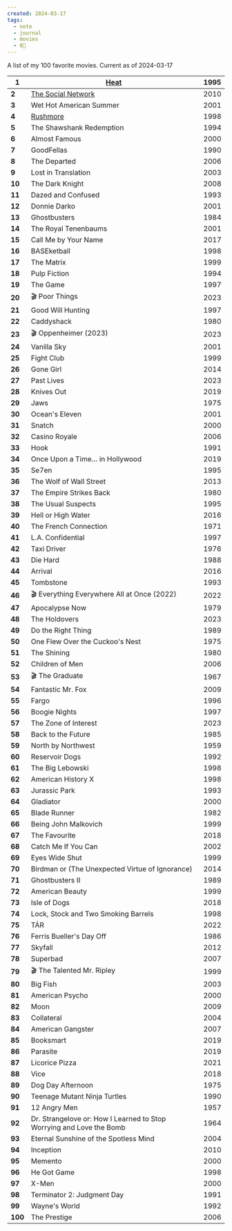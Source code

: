 ```yaml
---
created: 2024-03-17
tags:
  - note
  - journal
  - movies
  - 0🌲
---
```

A list of my 100 favorite movies. Current as of 2024-03-17


| **1**   | [Heat](https://letterboxd.com/film/heat-1995/)                        | 1995 |
| ------- | --------------------------------------------------------------------- | ---- |
| **2**   | [The Social Network](https://letterboxd.com/film/the-social-network/) | 2010 |
| **3**   | Wet Hot American Summer                                               | 2001 |
| **4**   | [Rushmore](https://letterboxd.com/film/the-social-network/)           | 1998 |
| **5**   | The Shawshank Redemption                                              | 1994 |
| **6**   | Almost Famous                                                         | 2000 |
| **7**   | GoodFellas                                                            | 1990 |
| **8**   | The Departed                                                          | 2006 |
| **9**   | Lost in Translation                                                   | 2003 |
| **10**  | The Dark Knight                                                       | 2008 |
| **11**  | Dazed and Confused                                                    | 1993 |
| **12**  | Donnie Darko                                                          | 2001 |
| **13**  | Ghostbusters                                                          | 1984 |
| **14**  | The Royal Tenenbaums                                                  | 2001 |
| **15**  | Call Me by Your Name                                                  | 2017 |
| **16**  | BASEketball                                                           | 1998 |
| **17**  | The Matrix                                                            | 1999 |
| **18**  | Pulp Fiction                                                          | 1994 |
| **19**  | The Game                                                              | 1997 |
| **20**  | 🎬 Poor Things                                                        | 2023 |
| **21**  | Good Will Hunting                                                     | 1997 |
| **22**  | Caddyshack                                                            | 1980 |
| **23**  | 🎬 Oppenheimer (2023)                                                 | 2023 |
| **24**  | Vanilla Sky                                                           | 2001 |
| **25**  | Fight Club                                                            | 1999 |
| **26**  | Gone Girl                                                             | 2014 |
| **27**  | Past Lives                                                            | 2023 |
| **28**  | Knives Out                                                            | 2019 |
| **29**  | Jaws                                                                  | 1975 |
| **30**  | Ocean's Eleven                                                        | 2001 |
| **31**  | Snatch                                                                | 2000 |
| **32**  | Casino Royale                                                         | 2006 |
| **33**  | Hook                                                                  | 1991 |
| **34**  | Once Upon a Time… in Hollywood                                        | 2019 |
| **35**  | Se7en                                                                 | 1995 |
| **36**  | The Wolf of Wall Street                                               | 2013 |
| **37**  | The Empire Strikes Back                                               | 1980 |
| **38**  | The Usual Suspects                                                    | 1995 |
| **39**  | Hell or High Water                                                    | 2016 |
| **40**  | The French Connection                                                 | 1971 |
| **41**  | L.A. Confidential                                                     | 1997 |
| **42**  | Taxi Driver                                                           | 1976 |
| **43**  | Die Hard                                                              | 1988 |
| **44**  | Arrival                                                               | 2016 |
| **45**  | Tombstone                                                             | 1993 |
| **46**  | 🎬 Everything Everywhere All at Once (2022)                           | 2022 |
| **47**  | Apocalypse Now                                                        | 1979 |
| **48**  | The Holdovers                                                         | 2023 |
| **49**  | Do the Right Thing                                                    | 1989 |
| **50**  | One Flew Over the Cuckoo's Nest                                       | 1975 |
| **51**  | The Shining                                                           | 1980 |
| **52**  | Children of Men                                                       | 2006 |
| **53**  | 🎬 The Graduate                                                       | 1967 |
| **54**  | Fantastic Mr. Fox                                                     | 2009 |
| **55**  | Fargo                                                                 | 1996 |
| **56**  | Boogie Nights                                                         | 1997 |
| **57**  | The Zone of Interest                                                  | 2023 |
| **58**  | Back to the Future                                                    | 1985 |
| **59**  | North by Northwest                                                    | 1959 |
| **60**  | Reservoir Dogs                                                        | 1992 |
| **61**  | The Big Lebowski                                                      | 1998 |
| **62**  | American History X                                                    | 1998 |
| **63**  | Jurassic Park                                                         | 1993 |
| **64**  | Gladiator                                                             | 2000 |
| **65**  | Blade Runner                                                          | 1982 |
| **66**  | Being John Malkovich                                                  | 1999 |
| **67**  | The Favourite                                                         | 2018 |
| **68**  | Catch Me If You Can                                                   | 2002 |
| **69**  | Eyes Wide Shut                                                        | 1999 |
| **70**  | Birdman or (The Unexpected Virtue of Ignorance)                       | 2014 |
| **71**  | Ghostbusters II                                                       | 1989 |
| **72**  | American Beauty                                                       | 1999 |
| **73**  | Isle of Dogs                                                          | 2018 |
| **74**  | Lock, Stock and Two Smoking Barrels                                   | 1998 |
| **75**  | TÁR                                                                   | 2022 |
| **76**  | Ferris Bueller's Day Off                                              | 1986 |
| **77**  | Skyfall                                                               | 2012 |
| **78**  | Superbad                                                              | 2007 |
| **79**  | 🎬 The Talented Mr. Ripley                                            | 1999 |
| **80**  | Big Fish                                                              | 2003 |
| **81**  | American Psycho                                                       | 2000 |
| **82**  | Moon                                                                  | 2009 |
| **83**  | Collateral                                                            | 2004 |
| **84**  | American Gangster                                                     | 2007 |
| **85**  | Booksmart                                                             | 2019 |
| **86**  | Parasite                                                              | 2019 |
| **87**  | Licorice Pizza                                                        | 2021 |
| **88**  | Vice                                                                  | 2018 |
| **89**  | Dog Day Afternoon                                                     | 1975 |
| **90**  | Teenage Mutant Ninja Turtles                                          | 1990 |
| **91**  | 12 Angry Men                                                          | 1957 |
| **92**  | Dr. Strangelove or: How I Learned to Stop Worrying and Love the Bomb  | 1964 |
| **93**  | Eternal Sunshine of the Spotless Mind                                 | 2004 |
| **94**  | Inception                                                             | 2010 |
| **95**  | Memento                                                               | 2000 |
| **96**  | He Got Game                                                           | 1998 |
| **97**  | X-Men                                                                 | 2000 |
| **98**  | Terminator 2: Judgment Day                                            | 1991 |
| **99**  | Wayne's World                                                         | 1992 |
| **100** | The Prestige                                                          | 2006 |
